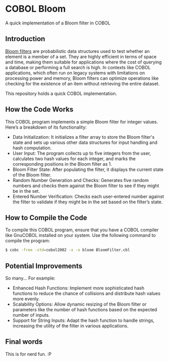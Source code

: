 # COBOL Bloom

A quick implementation of a Bloom filter in COBOL

## Introduction

[Bloom filters](https://en.wikipedia.org/wiki/Bloom_filter) are probabilistic data structures used to test whether an element is a member of a set. They are highly efficient in terms of space and time, making them suitable for applications where the cost of querying a database or performing a full search is high. In contexts like COBOL applications, which often run on legacy systems with limitations on processing power and memory, Bloom filters can optimize operations like checking for the existence of an item without retrieving the entire dataset.

This repository holds a quick COBOL implementation.

## How the Code Works

This COBOL program implements a simple Bloom filter for integer values. Here’s a breakdown of its functionality:

- Data Initialization: It initializes a filter array to store the Bloom filter's state and sets up various other data structures for input handling and hash computation.
- User Input: The program collects up to five integers from the user, calculates two hash values for each integer, and marks the corresponding positions in the Bloom filter as 1.
- Bloom Filter State: After populating the filter, it displays the current state of the Bloom filter.
- Random Number Generation and Checks: Generates five random numbers and checks them against the Bloom filter to see if they might be in the set.
- Entered Number Verification: Checks each user-entered number against the filter to validate if they might be in the set based on the filter’s state.

## How to Compile the Code

To compile this COBOL program, ensure that you have a COBOL compiler like GnuCOBOL installed on your system. Use the following command to compile the program:

```bash
$ cobc -free -std=cobol2002 -x -o bloom BloomFilter.cbl
```

## Potential Improvements

So many... For example:

- Enhanced Hash Functions: Implement more sophisticated hash functions to reduce the chance of collisions and distribute hash values more evenly.
- Scalability Options: Allow dynamic resizing of the Bloom filter or parameters like the number of hash functions based on the expected number of inputs.
- Support for String Inputs: Adapt the hash function to handle strings, increasing the utility of the filter in various applications.

## Final words

This is for nerd fun. :P
